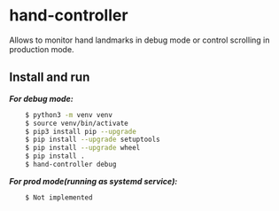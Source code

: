# hand-controller

Allows to monitor hand landmarks in debug mode or control scrolling in production mode.

## Install and run

***For debug mode:***

```bash
    $ python3 -m venv venv
    $ source venv/bin/activate
    $ pip3 install pip --upgrade
    $ pip install --upgrade setuptools
    $ pip install --upgrade wheel
    $ pip install .
    $ hand-controller debug
```

***For prod mode(running as systemd service):***

```bash
    $ Not implemented
```

